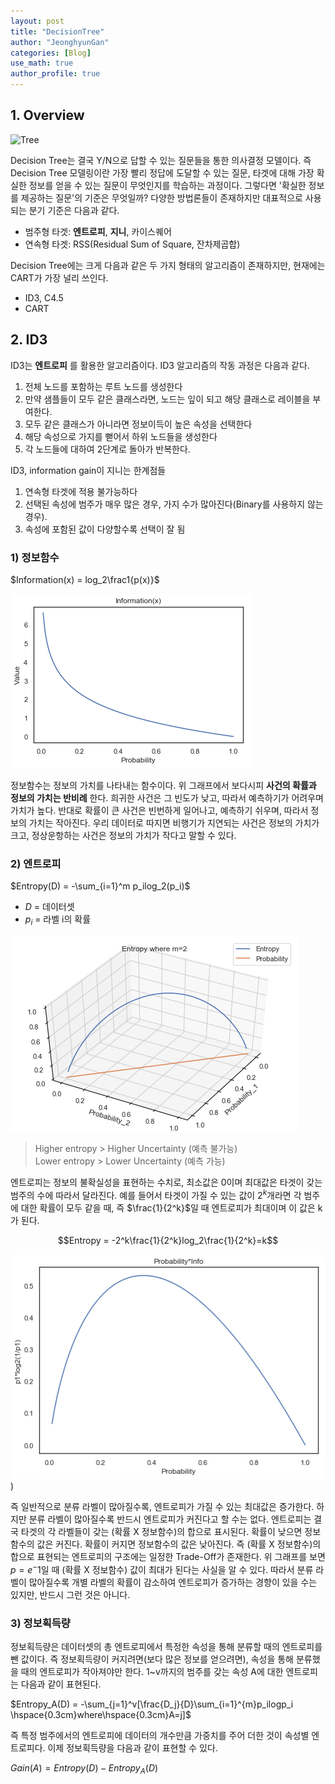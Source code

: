 ```yaml
---
layout: post
title: "DecisionTree"
author: "JeonghyunGan"
categories: [Blog]
use_math: true
author_profile: true
---
```


## 1. Overview

![Tree](https://i.stack.imgur.com/iXc11.png)

Decision Tree는 결국 Y/N으로 답할 수 있는 질문들을 통한 의사결정 모델이다. 즉 Decision Tree 모델링이란 가장 빨리 정답에 도달할 수 있는 질문, 타겟에 대해 가장 확실한 정보를 얻을 수 있는 질문이 무엇인지를 학습하는 과정이다. 그렇다면 '확실한 정보를 제공하는 질문'의 기준은 무엇일까? 다양한 방법론들이 존재하지만 대표적으로 사용되는 분기 기준은 다음과 같다.

- 범주형 타겟: **엔트로피**, **지니**, 카이스퀘어
- 연속형 타겟: RSS(Residual Sum of Square, 잔차제곱합)

Decision Tree에는 크게 다음과 같은 두 가지 형태의 알고리즘이 존재하지만, 현재에는 CART가 가장 널리 쓰인다.

- ID3, C4.5
- CART

## 2. ID3

ID3는 **엔트로피** 를 활용한 알고리즘이다. ID3 알고리즘의 작동 과정은 다음과 같다.

1. 전체 노드를 포함하는 루트 노드를 생성한다
2. 만약 샘플들이 모두 같은 클래스라면, 노드는 잎이 되고 해당 클래스로 레이블을 부여한다.
3. 모두 같은 클래스가 아니라면 정보이득이 높은 속성을 선택한다
4. 해당 속성으로 가지를 뻗어서 하위 노드들을 생성한다
5. 각 노드들에 대하여 2단계로 돌아가 반복한다.

ID3, information gain이 지니는 한계점들

1. 연속형 타겟에 적용 불가능하다
2. 선택된 속성에 범주가 매우 많은 경우, 가지 수가 많아진다(Binary를 사용하지 않는 경우).
3. 속성에 포함된 값이 다양할수록 선택이 잘 됨

### 1) 정보함수

$Information(x) = log_2\frac1{p(x)}$  

![정보함수](/assets/article_images/infofunc.png)

정보함수는 정보의 가치를 나타내는 함수이다. 위 그래프에서 보다시피 **사건의 확률과 정보의 가치는 반비례** 한다. 희귀한 사건은 그 빈도가 낮고, 따라서 예측하기가 어려우며 가치가 높다. 반대로 확률이 큰 사건은 빈번하게 일어나고, 예측하기 쉬우며, 따라서 정보의 가치는 작아진다. 우리 데이터로 따지면 비행기가 지연되는 사건은 정보의 가치가 크고, 정상운항하는 사건은 정보의 가치가 작다고 말할 수 있다.

### 2) 엔트로피

$Entropy(D) = -\sum_{i=1}^m p_ilog_2(p_i)$

- $D$ = 데이터셋
- $p_i$ = 라벨 i의 확률

![엔트로피](/assets/article_images/entropy.png)

>Higher entropy > Higher Uncertainty (예측 불가능)  
Lower entropy > Lower Uncertainty (예측 가능)

엔트로피는 정보의 불확실성을 표현하는 수치로, 최소값은 0이며 최대값은 타겟이 갖는 범주의 수에 따라서 달라진다. 예를 들어서 타겟이 가질 수 있는 값이 $2^k$개라면 각 범주에 대한 확률이 모두 같을 때, 즉 $\frac{1}{2^k}$일 때 엔트로피가 최대이며 이 값은 k가 된다.

$$Entropy = -2^k\frac{1}{2^k}log_2\frac{1}{2^k}=k$$

![엔트로피2](/assets/article_images/entropy2.png))

즉 일반적으로 분류 라벨이 많아질수록, 엔트로피가 가질 수 있는 최대값은 증가한다. 하지만 분류 라벨이 많아질수록 반드시 엔트로피가 커진다고 할 수는 없다. 엔트로피는 결국 타겟의 각 라벨들이 갖는 (확률 X 정보함수)의 합으로 표시된다. 확률이 낮으면 정보함수의 값은 커진다. 확률이 커지면 정보함수의 값은 낮아진다. 즉 (확률 X 정보함수)의 합으로 표현되는 엔트로피의 구조에는 일정한 Trade-Off가 존재한다. 위 그래프를 보면 $p=e^-1$일 때 (확률 X 정보함수) 값이 최대가 된다는 사실을 알 수 있다. 따라서 분류 라벨이 많아질수록 개별 라벨의 확률이 감소하여 엔트로피가 증가하는 경향이 있을 수는 있지만, 반드시 그런 것은 아니다.

### 3) 정보획득량

정보획득량은 데이터셋의 총 엔트로피에서 특정한 속성을 통해 분류할 때의 엔트로피를 뺀 값이다. 즉 정보획득량이 커지려면(보다 많은 정보를 얻으려면), 속성을 통해 분류했을 때의 엔트로피가 작아져야만 한다. 1~v까지의 범주를 갖는 속성 A에 대한 엔트로피는 다음과 같이 표현된다.

$Entropy_A(D) = -\sum_{j=1}^v[\frac{D_j}{D}\sum_{i=1}^{m}p_ilogp_i \hspace{0.3cm}where\hspace{0.3cm}A=j]$

즉 특정 범주에서의 엔트로피에 데이터의 개수만큼 가중치를 주어 더한 것이 속성별 엔트로피다. 이제 정보획득량을 다음과 같이 표현할 수 있다.

$Gain(A) = Entropy(D)-Entropy_A(D)$
